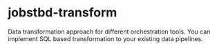 # jobstbd-transform
Data transformation approach for different orchestration tools. You can implement SQL based transformation to your existing data pipelines. 
